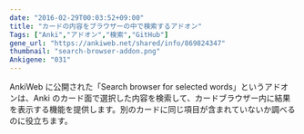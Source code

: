```yaml
---
date: "2016-02-29T00:03:52+09:00"
title: "カードの内容をブラウザーの中で検索するアドオン"
Tags: ["Anki","アドオン","検索","GitHub"]
gene_url: "https://ankiweb.net/shared/info/869824347"
thumbnail: "search-browser-addon.png"
Ankigene: "031"
---
```

AnkiWeb に公開された「Search browser for selected words」というアドオンは、Anki のカード面で選択した内容を検索して、カードブラウザー内に結果を表示する機能を提供します。別のカードに同じ項目が含まれていないか調べるのに役立ちます。
